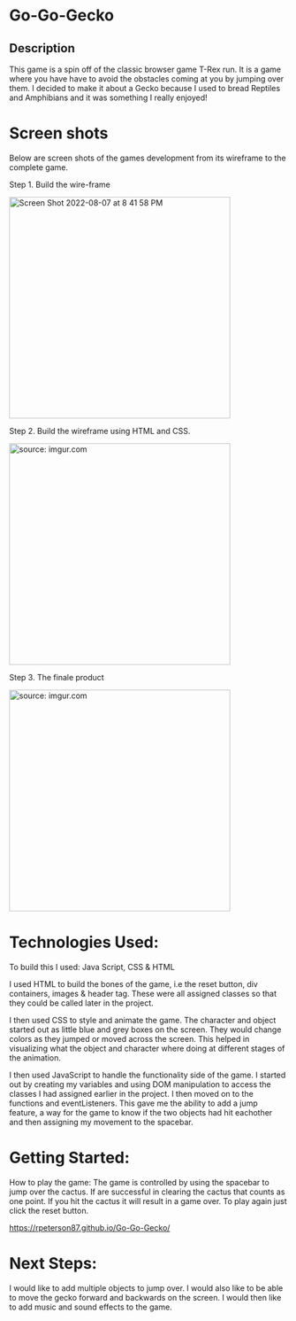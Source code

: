 # Go-Go-Gecko

## Description

This game is a spin off of the classic browser game T-Rex run. It is a game where you have have to avoid the obstacles coming at you by jumping over them. I decided to make it about a Gecko because I used to bread Reptiles and Amphibians and it was something I really enjoyed!

# Screen shots

 Below are screen shots of the games development from its wireframe to the complete game.
 
 Step 1. Build the wire-frame

 <img width="400" alt="Screen Shot 2022-08-07 at 8 41 58 PM" src="https://user-images.githubusercontent.com/9807461/184040251-3f35dc1c-00eb-4852-a521-96bc08db60da.png">

Step 2. Build the wireframe using HTML and CSS.

<a href="https://imgur.com/zCxyy7o"><img width="400" src="https://i.imgur.com/zCxyy7o.png" title="source: imgur.com" /></a>

Step 3. The finale product 

<a href="https://imgur.com/Um7ecNI"><img width="400" src="https://i.imgur.com/Um7ecNI.png" title="source: imgur.com" /></a>

# Technologies Used: 

To build this I used: Java Script, CSS & HTML 

I used HTML to build the bones of the game, i.e the reset button, div containers, images & header tag. These were all assigned classes so that they could be called later in the project. 

I then used CSS to style and animate the game. The character and object started out as little blue and grey boxes on the screen. They would change colors as they jumped or moved across the screen. This helped in visualizing what the object and character where doing at different stages of the animation.

I then used JavaScript to handle the functionality side of the game. I started out by creating my variables and using DOM manipulation to access the classes I had assigned earlier in the project. I then moved on to the functions and eventListeners. This gave me the ability to add a jump feature, a way for the game to know if the two objects had hit eachother and then assigning my movement to the spacebar. 



# Getting Started:

How to play the game: The game is controlled by using the spacebar to jump over the cactus. If are successful in clearing the cactus that counts as one point. If you hit the cactus it will result in a game over. To play again just click the reset button.

https://rpeterson87.github.io/Go-Go-Gecko/


# Next Steps:

I would like to add multiple objects to jump over. I would also like to be able to move the gecko forward and backwards on the screen. I would then like to add music and sound effects to the game.



